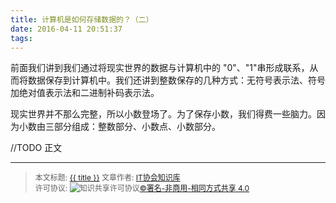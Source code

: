 ```yaml
---
title: 计算机是如何存储数据的？（二）
date: 2016-04-11 20:51:37
tags:
---
```


前面我们讲到我们通过将现实世界的数据与计算机中的 "0"、"1"串形成联系，从而将数据保存到计算机中。我们还讲到整数保存的几种方式：无符号表示法、符号加绝对值表示法和二进制补码表示法。

现实世界并不那么完整，所以小数登场了。为了保存小数，我们得费一些脑力。因为小数由三部分组成：整数部分、小数点、小数部分。

<!--more-->


//TODO 正文

----------------

><span style="font-size:12px">本文标题: <a href="{{ permalink }}">{{ title }}</a>
文章作者: <a href="http://itxiehui.github.io/">IT协会知识库</a>  
许可协议: <img alt="知识共享许可协议" style="border-width:0" src="https://i.creativecommons.org/l/by-nc-sa/4.0/80x15.png" /><a rel="license" href="http://creativecommons.org/licenses/by-nc-sa/4.0/">©署名-非商用-相同方式共享 4.0</a></span>